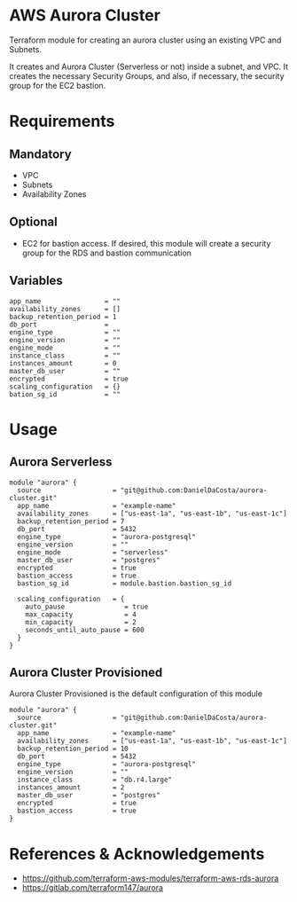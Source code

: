 # AWS Aurora Cluster
Terraform module for creating an aurora cluster using an existing VPC and Subnets.

It creates and Aurora Cluster (Serverless or not) inside a subnet, and VPC. It creates the necessary Security Groups, and also, if necessary, the security group for the EC2 bastion.

# Requirements

## Mandatory

- VPC
- Subnets
- Availability Zones

## Optional

- EC2 for bastion access. If desired, this module will create a security group for the RDS and bastion communication

## Variables

```
app_name                = ""
availability_zones      = []
backup_retention_period = 1
db_port                 =
engine_type             = ""
engine_version          = ""
engine_mode             = ""
instance_class          = ""
instances_amount        = 0
master_db_user          = ""
encrypted               = true
scaling_configuration   = {}
bation_sg_id            = ""
```

# Usage

## Aurora Serverless

```
module "aurora" {
  source                  = "git@github.com:DanielDaCosta/aurora-cluster.git"
  app_name                = "example-name"
  availability_zones      = ["us-east-1a", "us-east-1b", "us-east-1c"]
  backup_retention_period = 7
  db_port                 = 5432
  engine_type             = "aurora-postgresql"
  engine_version          = ""
  engine_mode             = "serverless"
  master_db_user          = "postgres"
  encrypted               = true
  bastion_access          = true
  bastion_sg_id           = module.bastion.bastion_sg_id

  scaling_configuration   = {
    auto_pause               = true
    max_capacity             = 4
    min_capacity             = 2
    seconds_until_auto_pause = 600
  }
}
```


## Aurora Cluster Provisioned

Aurora Cluster Provisioned is the default configuration of this module

```
module "aurora" {
  source                  = "git@github.com:DanielDaCosta/aurora-cluster.git"
  app_name                = "example-name"
  availability_zones      = ["us-east-1a", "us-east-1b", "us-east-1c"]
  backup_retention_period = 10
  db_port                 = 5432
  engine_type             = "aurora-postgresql"
  engine_version          = ""
  instance_class          = "db.r4.large"
  instances_amount        = 2
  master_db_user          = "postgres"
  encrypted               = true
  bastion_access          = true
}

```
# References & Acknowledgements

- https://github.com/terraform-aws-modules/terraform-aws-rds-aurora
- https://gitlab.com/terraform147/aurora
